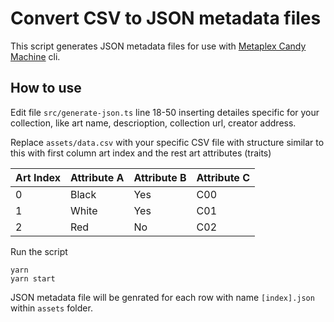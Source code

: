 # Convert CSV to JSON metadata files

This script generates JSON metadata files for use with [Metaplex Candy Machine](https://github.com/metaplex-foundation/metaplex/tree/master/js/packages/cli) cli.

## How to use

Edit file `src/generate-json.ts` line 18-50 inserting detailes specific for your collection, like art name, descrioption, collection url, creator address.

Replace `assets/data.csv` with your specific CSV file with structure similar to this with first column art index and the rest art attributes (traits)

| Art Index | Attribute A | Attribute B | Attribute C |
| --------- | ----------- | ----------- | ----------- |
| 0         | Black       | Yes         | C00         |
| 1         | White       | Yes         | C01         |
| 2         | Red         | No          | C02         |

Run the script

```
yarn
yarn start
```

JSON metadata file will be genrated for each row with name `[index].json` within `assets` folder.

